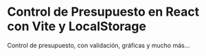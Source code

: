 # Control de Presupuesto en React con Vite y LocalStorage

Control de presupuesto, con validación, gráficas y mucho más...
